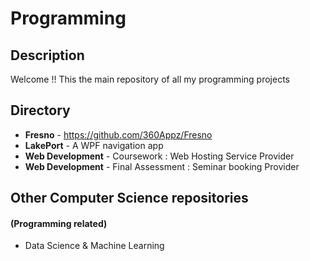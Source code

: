 # Programming


## Description
Welcome !! This the main repository of all my programming projects

## Directory
 * **Fresno** - https://github.com/360Appz/Fresno
 * **LakePort** - A WPF navigation app 
 * **Web Development** - Coursework : Web Hosting Service Provider
 * **Web Development** - Final Assessment : Seminar booking Provider
&nbsp;

## Other Computer Science repositories
#### (Programming related)
* Data Science & Machine Learning
 


